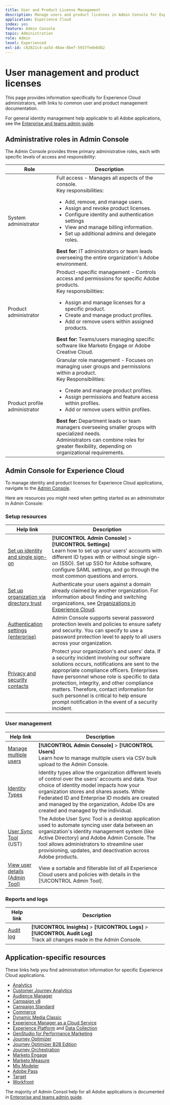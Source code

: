 ```yaml
---
title: User and Product License Management 
description: Manage users and product licenses in Admin Console for Experience Cloud applications.
application: Experience Cloud
index: yes
feature: Admin Console
topic: Administration
role: Admin
level: Experienced
exl-id: c82821c4-aa5d-48ae-8bef-5937fede8db2
---
```

# User management and product licenses

This page provides information specifically for Experience Cloud administrators, with links to common user and product management documentation. 

For general identity management help applicable to all Adobe applications, see the [Enterprise and teams admin guide](https://helpx.adobe.com/enterprise/admin-guide.html).

## Administrative roles in Admin Console

The Admin Console provides three primary administrative roles, each with specific levels of access and responsibility:

| Role |  Description |
| ------- | ------- |
|System administrator |Full access - Manages all aspects of the console. <br>Key responsibilities: <br><ul><li>Add, remove, and manage users.</li><li>Assign and revoke product licenses.</li><li>Configure identity and authentication settings</li><li>View and manage billing information.</li><li>Set up additional admins and delegate roles.</li></ul> **Best for:** IT administrators or team leads overseeing the entire organization's Adobe environment. |
|Product administrator |Product-specific management - Controls access and permissions for specific Adobe products.<br>Key responsibilities:<ul><li>Assign and manage licenses for a specific product.</li><li>Create and manage product profiles.</li><li>Add or remove users within assigned products.</li></ul>   **Best for:** Teams/users managing specific software like Marketo Engage or Adobe Creative Cloud.|
|Product profile administrator |Granular role management - Focuses on managing user groups and permissions within a product.<br>Key Responsibilities:<ul><li>Create and manage product profiles.</li><li>Assign permissions and feature access within profiles.</li><li>Add or remove users within profiles.</li></ul> **Best for:** Department leads or team managers overseeing smaller groups with specialized needs. <br> Administrators can combine roles for greater flexibility, depending on organizational requirements.|

## Admin Console for Experience Cloud 

To manage identity and product licenses for Experience Cloud applications, navigate to the [Admin Console](https://adminconsole.adobe.com/enterprise/).

Here are resources you might need when getting started as an administrator in Admin Console:

### Setup resources

| Help link |  Description |
| ------- | ------- |
|[Set up identity and single sign-on](https://helpx.adobe.com/enterprise/using/set-up-identity.html) | **[!UICONTROL  Admin Console]** > **[!UICONTROL Settings]** <br> Learn how to set up your users' accounts with different ID types with or without single sign-on (SSO). Set up SSO for Adobe software, configure SAML settings, and go through the most common questions and errors. |
|[Set up organization via directory trust](https://helpx.adobe.com/enterprise/using/directory-trust.html)  | Authenticate your users against a domain already claimed by another organization. For information about finding and switching organizations, see [Organizations in Experience Cloud](organizations.md).  |
|[Authentication settings (enterprise)](https://helpx.adobe.com/enterprise/using/authentication-settings.html)  |Admin Console supports several password protection levels and policies to ensure safety and security. You can specify to use a password protection level to apply to all users across your organization.  |
| [Privacy and security contacts](https://helpx.adobe.com/enterprise/using/security-contacts.html)  | Protect your organization's and users' data. If a security incident involving our software solutions occurs, notifications are sent to the appropriate compliance officers. Enterprises have personnel whose role is specific to data protection, integrity, and other compliance matters. Therefore, contact information for such personnel is critical to help ensure prompt notification in the event of a security incident.|

### User management

| Help link | Description |
| ------- | ------- |
|[Manage multiple users](https://helpx.adobe.com/enterprise/using/bulk-upload-users.html) |**[!UICONTROL Admin Console]** > **[!UICONTROL Users]** <br>Learn how to manage multiple users via CSV bulk upload to the Admin Console.  |
| [Identity Types](https://helpx.adobe.com/enterprise/using/identity.html) | Identity types allow the organization different levels of control over the users' accounts and data. Your choice of identity model impacts how your organization stores and shares assets. While Federated ID and Enterprise ID models are created and managed by the organization, Adobe IDs are created and managed by the individual.  |
|[User Sync Tool](https://helpx.adobe.com/enterprise/using/user-sync.html) (UST)  |The Adobe User Sync Tool is a desktop application used to automate syncing user data between an organization's identity management system (like Active Directory) and Adobe Admin Console. The tool allows administrators to streamline user provisioning, updates, and deactivation across Adobe products.  |
|[View user details (Admin Tool)](admin-tool-experience-cloud.md)  | View a sortable and filterable list of all Experience Cloud users and policies with details in the [!UICONTROL Admin Tool]. |

### Reports and logs

| Help link | Description |
| ------- |------- |
| [Audit log](https://helpx.adobe.com/enterprise/using/audit-logs.html) |**[!UICONTROL Insights]** > **[!UICONTROL Logs]** > **[!UICONTROL Audit Log]** <br> Track all changes made in the Admin Console. |


## Application-specific resources

These links help you find administration information for specific Experience Cloud applications.

<!-- | Application | Link to resource|
| ------- | ------- |
|  [!DNL Analytics] <p>Customer Journey Analytics| [Analytics in the Adobe Admin Console overview](https://experienceleague.adobe.com/en/docs/analytics/admin/admin-console/home) <p>[Administration requirements](https://experienceleague.adobe.com/en/docs/analytics-platform/using/cja-workspace/workspace-faq/frequently-asked-questions-analysis-workspace) |
| [!DNL Audience Manager] | [Audience Manager user migration to Admin Console](https://experienceleague.adobe.com/en/docs/audience-manager/user-guide/features/administration/admin-console-migration) |
| [!DNL Campaign] v8 |  [Get started with permissions](https://experienceleague.adobe.com/en/docs/campaign/campaign-v8/admin/permissions/gs-permissions) |
| [!DNL Campaign Standard] to [!DNL Campaign v8] | [User access management from Campaign Standard to Campaign V8](https://experienceleague.adobe.com/en/docs/campaign-web/acs-to-ac/user-management-acs) |
| [!DNL Commerce] | [Configure the Commerce Admin Integration with Adobe ID](https://experienceleague.adobe.com/en/docs/commerce-admin/start/admin/ims/adobe-ims-config) |
| [!DNL Dynamic Media Classic] | [Administration setup](https://experienceleague.adobe.com/en/docs/dynamic-media-classic/using/setup/administration-setup#user_administration) |
| [!DNL Experience Manager as a Cloud Service] |  [Accessing the Admin Console](https://experienceleague.adobe.com/en/docs/experience-manager-cloud-service/content/onboarding/journey/admin-console) |
| [!DNL Experience Platform] <p>[!DNL Data Collection] | [Access control UI overview](https://experienceleague.adobe.com/en/docs/experience-platform/access-control/ui/overview) <p>[Permission management for data collection in Experience Platform](https://experienceleague.adobe.com/en/docs/experience-platform/collection/permissions)|
| [!DNL GenStudio for Performance Marketing] | [Provision Adobe GenStudio for Performance Marketing](https://experienceleague.adobe.com/en/docs/genstudio-for-performance-marketing/user-guide/intro/product-provisioning) |
| [!DNL Journey Optimizer] | [Manage users and roles](https://experienceleague.adobe.com/en/docs/journey-optimizer/using/access-control/permissions) |
| [!DNL Journey Optimizer B2B Edition] | [User management](https://experienceleague.adobe.com/en/docs/journey-optimizer-b2b/user/admin/user-management) |
|[!DNL  Journey Orchestration] | [Access management](https://experienceleague.adobe.com/en/docs/journeys/using/starting-with-journeys/access-management) |
| [!DNL Marketo Engage] | [Understanding Marketo Subscription and User Migration to the Adobe Admin Console](https://experienceleague.adobe.com/en/docs/marketo/using/product-docs/administration/marketo-with-adobe-identity/subscription-and-user-migration/understanding-marketo-subscription-and-user-migration-to-the-adobe-admin-console) |
| [!DNL Marketo Measure] | [Adobe Admin Console Setup](https://experienceleague.adobe.com/en/docs/marketo-measure/using/configuration-and-setup/getting-started-with-marketo-measure/adobe-admin-console-setup) |
| [!DNL Mix Modeler] | [Access controls](https://experienceleague.adobe.com/en/docs/mix-modeler/using/data-governance/access-controls) |
| [!DNL Pass] | [Get started with Account IQ](https://experienceleague.adobe.com/en/docs/pass/aiq-help/get-started) |
| [!DNL Target] | [Administrator first steps](https://experienceleague.adobe.com/en/docs/target/using/administer/start-target) <p> [User management](https://experienceleague.adobe.com/en/docs/target/using/administer/manage-users/user-management) |
| [!DNL Workfront] | [Manage users in the Adobe Admin Console](https://experienceleague.adobe.com/en/docs/workfront/using/administration-and-setup/add-users/create-manage-users/admin-console) |

 -->

* [Analytics](https://experienceleague.adobe.com/en/docs/analytics/admin/admin-console/home) 
* [Customer Journey Analytics](https://experienceleague.adobe.com/en/docs/analytics-platform/using/cja-workspace/workspace-faq/frequently-asked-questions-analysis-workspace) 
* [Audience Manager](https://experienceleague.adobe.com/en/docs/audience-manager/user-guide/features/administration/admin-console-migration) 
* [Campaign v8](https://experienceleague.adobe.com/en/docs/campaign/campaign-v8/admin/permissions/gs-permissions) 
* [Campaign Standard](https://experienceleague.adobe.com/en/docs/campaign-web/acs-to-ac/user-management-acs) 
* [Commerce](https://experienceleague.adobe.com/en/docs/commerce-admin/start/admin/ims/adobe-ims-config) 
* [Dynamic Media Classic](https://experienceleague.adobe.com/en/docs/dynamic-media-classic/using/setup/administration-setup#user_administration) 
* [Experience Manager as a Cloud Service](https://experienceleague.adobe.com/en/docs/experience-manager-cloud-service/content/onboarding/journey/admin-console) 
* [Experience Platform](https://experienceleague.adobe.com/en/docs/experience-platform/access-control/ui/overview) and [Data Collection](https://experienceleague.adobe.com/en/docs/experience-platform/collection/permissions)
* [GenStudio for Performance Marketing](https://experienceleague.adobe.com/en/docs/genstudio-for-performance-marketing/user-guide/intro/product-provisioning) 
* [Journey Optimizer](https://experienceleague.adobe.com/en/docs/journey-optimizer/using/access-control/permissions) 
* [Journey Optimizer B2B Edition](https://experienceleague.adobe.com/en/docs/journey-optimizer-b2b/user/admin/user-management) 
* [Journey Orchestration](https://experienceleague.adobe.com/en/docs/journeys/using/starting-with-journeys/access-management) 
* [Marketo Engage](https://experienceleague.adobe.com/en/docs/marketo/using/product-docs/administration/marketo-with-adobe-identity/subscription-and-user-migration/understanding-marketo-subscription-and-user-migration-to-the-adobe-admin-console) 
* [Marketo Measure](https://experienceleague.adobe.com/en/docs/marketo-measure/using/configuration-and-setup/getting-started-with-marketo-measure/adobe-admin-console-setup) 
* [Mix Modeler](https://experienceleague.adobe.com/en/docs/mix-modeler/using/data-governance/access-controls)
* [Adobe Pass](https://experienceleague.adobe.com/en/docs/pass/aiq-help/get-started)
* [Target](https://experienceleague.adobe.com/en/docs/target/using/administer/start-target)
* [Workfront](https://experienceleague.adobe.com/en/docs/workfront/using/administration-and-setup/add-users/create-manage-users/admin-console)

The majority of Admin Consol help for all Adobe applications is documented in [Enterprise and teams admin guide](https://helpx.adobe.com/enterprise/admin-guide.html).
